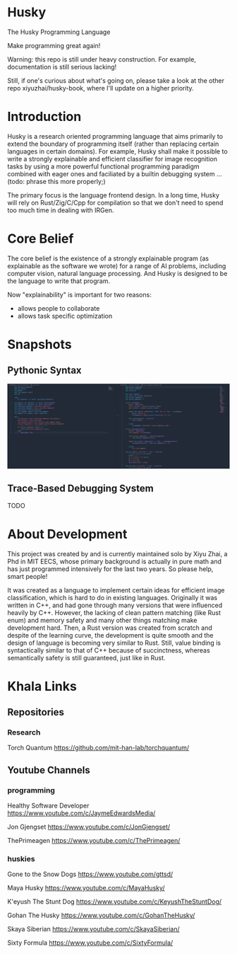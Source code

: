 # Husky
The Husky Programming Language

Make programming great again!

Warning: this repo is still under heavy construction. For example, documentation is still serious lacking!

Still, if one's curious about what's going on, please take a look at the other repo xiyuzhai/husky-book, where I'll update on a higher priority.

# Introduction

Husky is a research oriented programming language that aims primarily to extend the boundary of programming itself (rather than replacing certain languages in certain domains). For example, Husky shall make it possible to write a strongly explainable and efficient classifier for image recognition tasks by using a more powerful functional programming paradigm combined with eager ones and faciliated by a builtin debugging system ... (todo: phrase this more properly;)

The primary focus is the language frontend design. In a long time, Husky will rely on Rust/Zig/C/Cpp for compilation so that we don't need to spend too much time in dealing with IRGen.

# Core Belief

The core belief is the existence of a strongly explainable program (as explainable as the software we wrote) for a range of AI problems, including computer vision, natural language processing. And Husky is designed to be the language to write that program.

Now "explainability" is important for two reasons:

- allows people to collaborate
- allows task specific optimization

# Snapshots

## Pythonic Syntax
![alt text](snapshots/husky-code-snapshot.png)

## Trace-Based Debugging System

TODO

# About Development

This project was created by and is currently maintained solo by Xiyu Zhai, a Phd in MIT EECS, whose primary background is actually in pure math and has just programmed intensively for the last two years. So please help, smart people!

It was created as a language to implement certain ideas for efficient image classification, which is hard to do in existing languages. Originally it was written in C++, and had gone through many versions that were influenced heavily by C++. However, the lacking of clean pattern matching (like Rust enum) and memory safety and many other things matching make development hard. Then, a Rust version was created from scratch and despite of the learning curve, the development is quite smooth and the design of language is becoming very similar to Rust. Still, value binding is syntactically similar to that of C++ because of succinctness, whereas semantically safety is still guaranteed, just like in Rust.

# Khala Links

## Repositories

### Research

Torch Quantum <https://github.com/mit-han-lab/torchquantum/>

## Youtube Channels

### programming

Healthy Software Developer <https://www.youtube.com/c/JaymeEdwardsMedia/>

Jon Gjengset <https://www.youtube.com/c/JonGjengset/>

ThePrimeagen <https://www.youtube.com/c/ThePrimeagen/>


### huskies

Gone to the Snow Dogs <https://www.youtube.com/gttsd/>

Maya Husky <https://www.youtube.com/c/MayaHusky/>

K'eyush The Stunt Dog <https://www.youtube.com/c/KeyushTheStuntDog/>

Gohan The Husky <https://www.youtube.com/c/GohanTheHusky/>

Skaya Siberian <https://www.youtube.com/c/SkayaSiberian/>

Sixty Formula <https://www.youtube.com/c/SixtyFormula/>
